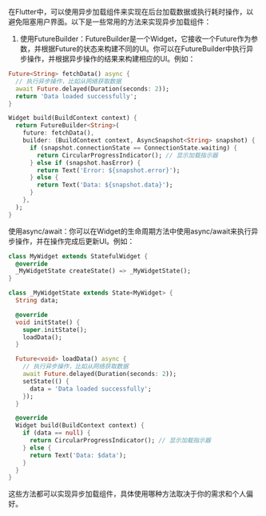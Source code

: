在Flutter中，可以使用异步加载组件来实现在后台加载数据或执行耗时操作，以避免阻塞用户界面。以下是一些常用的方法来实现异步加载组件：

1. 使用FutureBuilder：FutureBuilder是一个Widget，它接收一个Future作为参数，并根据Future的状态来构建不同的UI。你可以在FutureBuilder中执行异步操作，并根据异步操作的结果来构建相应的UI。例如：

```dart
Future<String> fetchData() async {
  // 执行异步操作，比如从网络获取数据
  await Future.delayed(Duration(seconds: 2));
  return 'Data loaded successfully';
}

Widget build(BuildContext context) {
  return FutureBuilder<String>(
    future: fetchData(),
    builder: (BuildContext context, AsyncSnapshot<String> snapshot) {
      if (snapshot.connectionState == ConnectionState.waiting) {
        return CircularProgressIndicator(); // 显示加载指示器
      } else if (snapshot.hasError) {
        return Text('Error: ${snapshot.error}');
      } else {
        return Text('Data: ${snapshot.data}');
      }
    },
  );
}
```


使用async/await：你可以在Widget的生命周期方法中使用async/await来执行异步操作，并在操作完成后更新UI。例如：

```dart
class MyWidget extends StatefulWidget {
  @override
  _MyWidgetState createState() => _MyWidgetState();
}

class _MyWidgetState extends State<MyWidget> {
  String data;

  @override
  void initState() {
    super.initState();
    loadData();
  }

  Future<void> loadData() async {
    // 执行异步操作，比如从网络获取数据
    await Future.delayed(Duration(seconds: 2));
    setState(() {
      data = 'Data loaded successfully';
    });
  }

  @override
  Widget build(BuildContext context) {
    if (data == null) {
      return CircularProgressIndicator(); // 显示加载指示器
    } else {
      return Text('Data: $data');
    }
  }
}
```

这些方法都可以实现异步加载组件，具体使用哪种方法取决于你的需求和个人偏好。
